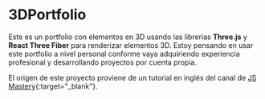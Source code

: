 # 3DPortfolio

Este es un portfolio con elementos en 3D usando las librerías **Three.js** y **React Three Fiber** para renderizar elementos 3D. Estoy pensando en usar este portfolio a nivel personal conforme vaya adquiriendo experiencia profesional y desarrollando proyectos por cuenta propia.

El origen de este proyecto proviene de un tutorial en inglés del canal de [JS Mastery](https://www.youtube.com/@javascriptmastery){:target="_blank"}.
